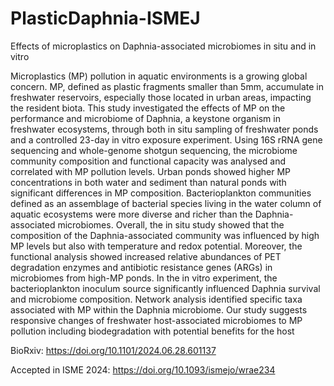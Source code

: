 # PlasticDaphnia-ISMEJ
Effects of microplastics on Daphnia-associated microbiomes in situ and in vitro

Microplastics (MP) pollution in aquatic environments is a growing global concern. MP, defined as plastic fragments smaller than 5mm, accumulate in freshwater reservoirs, especially those located in urban areas, impacting the resident biota. This study investigated the effects of MP on the performance and microbiome of Daphnia, a keystone organism in freshwater ecosystems, through both in situ sampling of freshwater ponds and a controlled 23-day in vitro exposure experiment. Using 16S rRNA gene sequencing and whole-genome shotgun sequencing, the microbiome community composition and functional capacity was analysed and correlated with MP pollution levels. Urban ponds showed higher MP concentrations in both water and sediment than natural ponds with significant differences in MP composition. Bacterioplankton communities defined as an assemblage of bacterial species living in the water column of aquatic ecosystems were more diverse and richer than the Daphnia-associated microbiomes. Overall, the in situ study showed that the composition of the Daphnia-associated community was influenced by high MP levels but also with temperature and redox potential. Moreover, the functional analysis showed increased relative abundances of PET degradation enzymes and antibiotic resistance genes (ARGs) in microbiomes from high-MP ponds. In the in vitro experiment, the bacterioplankton inoculum source significantly influenced Daphnia survival and microbiome composition. Network analysis identified specific taxa associated with MP within the Daphnia microbiome. Our study suggests responsive changes of freshwater host-associated microbiomes to MP pollution including biodegradation with potential benefits for the host 

BioRxiv: https://doi.org/10.1101/2024.06.28.601137

Accepted in ISME 2024: https://doi.org/10.1093/ismejo/wrae234
